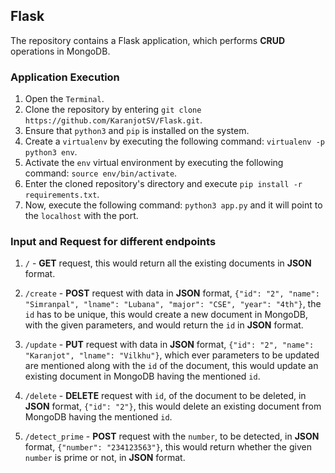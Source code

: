 ## Flask

The repository contains a Flask application, which performs **CRUD** operations in MongoDB.

### Application Execution

  1. Open the `Terminal`.
  2. Clone the repository by entering `git clone https://github.com/KaranjotSV/Flask.git`.
  3. Ensure that `python3` and `pip` is installed on the system.
  4. Create a `virtualenv` by executing the following command: `virtualenv -p python3 env`.
  5. Activate the `env` virtual environment by executing the following command: `source env/bin/activate`.
  6. Enter the cloned repository's directory and execute `pip install -r requirements.txt`.
  7. Now, execute the following command: `python3 app.py` and it will point to the `localhost` with the port.

### Input and Request for different endpoints

  1. `/` - **GET** request, this would return all the existing documents in **JSON** format.
  
  2. `/create` - **POST** request with data in **JSON** format, `{"id": "2", "name": "Simranpal", "lname": "Lubana", "major": "CSE", "year": "4th"}`, the `id` has to be unique, this would create a new document in MongoDB, with the given parameters, and would return the `id` in **JSON** format.
  
  3. `/update` - **PUT** request with data in **JSON** format, `{"id": "2", "name": "Karanjot", "lname": "Vilkhu"}`, which ever parameters to be updated are mentioned along with the `id` of the document, this would update an existing document in MongoDB having the mentioned `id`.
  
  4. `/delete` - **DELETE** request with `id`, of the document to be deleted, in **JSON** format, `{"id": "2"}`, this would delete an existing document from MongoDB having the mentioned `id`.
  
  5. `/detect_prime` - **POST** request with the `number`, to be detected, in **JSON** format, `{"number": "234123563"}`, this would return whether the given `number` is prime or not, in **JSON** format.
  
